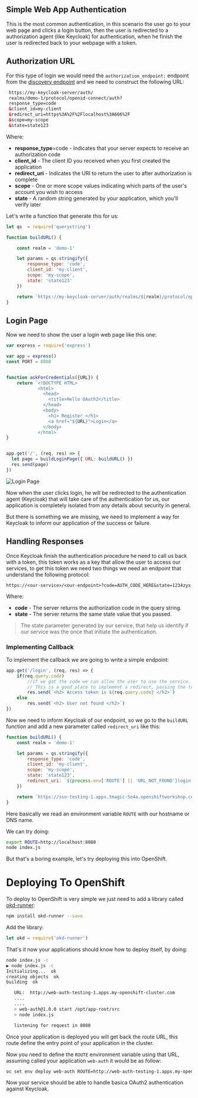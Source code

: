 ## Simple Web App Authentication

This is the most common authentication, in this scenario the user go to your web page and clicks a login button, then the user is redirected to a authorization agent (like Keycloak) for authentication, when he finish the user is redirected back to your webpage with a token.


## Authorization URL

For this type of login we would need the ``authorization_endpoint:`` endpoint from the [discovery endpoint](https://github.com/cesarvr/keycloak) and we need to construct the following URL:

```xml
 https://my-keycloak-server/auth/
 realms/demo-1/protocol/openid-connect/auth?
 response_type=code
 &client_id=my-client
 &redirect_uri=https%3A%2F%2Flocalhost%3A666%2F
 &scope=my-scope
 &state=state123
```

Where:
- **response_type**=code - Indicates that your server expects to receive an authorization code
- **client_id** - The client ID you received when you first created the application
- **redirect_uri** - Indicates the URI to return the user to after authorization is complete
- **scope** - One or more scope values indicating which parts of the user's account you wish to access
- **state** - A random string generated by your application, which you'll verify later


Let's write a function that generate this for us:

```js
let qs  = require('querystring')

function buildURL() {

    const realm = 'demo-1'

    let params = qs.stringify({
        response_type: 'code',
        client_id: 'my-client',
        scope: 'my-scope',
        state: 'state123'
    })

    return `https://my-keycloak-server/auth/realms/${realm}/protocol/openid-connect/auth?${params}`
}
```




## Login Page

Now we need to show the user a login web page like this one:


```js
var express = require('express')

var app = express()
const PORT = 8080


function askForCredentials({URL}) {
    return `<!DOCTYPE HTML>
            <html>
              <head>
                <title>Hello OAuth2</title>
              </head>
              <body>
                <h1> Register </h1>
                <a href="${URL}">Login</a>
              </body>
            </html>`
}


app.get('/', (req, res) => {
  let page = buildLoginPage({ URL: buildURL() })
  res.send(page)
})
```

![Login Page]()

Now when the user clicks login, he will be redirected to the authentication agent (Keycloak) that will take care of the authentication for us, our application is completely isolated from any details about security in general.

But there is something we are missing, we need to implement a way for Keycloak to inform our application of the success or failure.



## Handling Responses

Once Keycloak finish the authentication procedure he need to call us back with a token, this token works as a key that allow the user to access our services, to get this token we need two things we need an endpoint that understand the following protocol:

```
https://<our-service>/<our-endpoint>?code=AUTH_CODE_HERE&state=1234zyx
```

Where:

- **code** - The server returns the authorization code in the query string.
- **state** - The server returns the same state value that you passed.

> The state parameter generated by our service, that help us identify if our service was the once that initiate the authentication.


### Implementing Callback

To implement the callback we are going to write a simple endpoint:


```js
app.get('/login', (req, res) => {
    if(req.query.code)
        //if we got the code we can allow the user to use the service.
        // This is a good place to implement a redirect, passing the token.  
        res.send(`<h2> Access token is ${req.query.code} </h2>`)
    else
        res.send(`<h2> User not found </h2>`)
})
```

Now we need to inform Keycloak of our endpoint, so we go to the ``buildURL`` function and add a new parameter called ``redirect_uri`` like this:


```js
function buildURL() {
    const realm = 'demo-1'

    let params = qs.stringify({
        response_type: 'code',
        client_id: 'my-client',
        scope: 'my-scope',
        state: 'state123',
        redirect_uri: `${process.env['ROUTE'] || 'URL_NOT_FOUND'}login`
    })

    return `https://sso-testing-1.apps.tmagic-5e4a.openshiftworkshop.com/auth/realms/${realm}/protocol/openid-connect/auth?${params}`
}
```

Here basically we read an environment variable ``ROUTE`` with our hostname or DNS name.

We can try doing:

```sh
export ROUTE=http://localhost:8080
node index.js
```

But that's a boring example, let's try deploying this into OpenShift.


# Deploying To OpenShift

To deploy to OpenShift is very simple we just need to add a library called [okd-runner](https://www.npmjs.com/package/okd-runner):

```sh
npm install okd-runner --save
```

Add the library:

```js
let okd = require('okd-runner')
```

That's it now your applications should know how to deploy itself, by doing:

```sh
node index.js -c
▶ node index.js -c
Initializing...  ok
creating objects  ok
building  ok

   URL:  http://web-auth-testing-1.apps.my-openshift-cluster.com
   ....
   ....
   > web-auth@1.0.0 start /opt/app-root/src
   > node index.js

   listening for request in 8080
```

Once your application is deployed you will get back the route URL, this route define the entry point of your application in the cluster.

Now you need to define the ``ROUTE`` environment variable using that URL, assuming called your application ``web-auth`` it would be as follow:

```sh
oc set env deploy web-auth ROUTE=http://web-auth-testing-1.apps.my-openshift-cluster.com
```

Now your service should be able to handle basica OAuth2 authentication against Keycloak.
